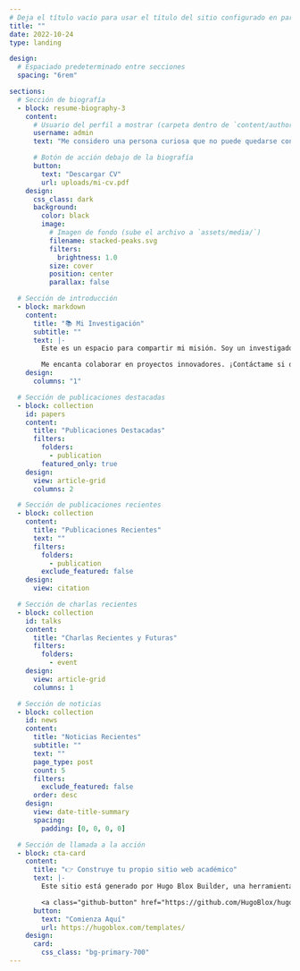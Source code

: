 ```yaml
---
# Deja el título vacío para usar el título del sitio configurado en params.yaml
title: ""
date: 2022-10-24
type: landing

design:
  # Espaciado predeterminado entre secciones
  spacing: "6rem"

sections:
  # Sección de biografía
  - block: resume-biography-3
    content:
      # Usuario del perfil a mostrar (carpeta dentro de `content/authors/`)
      username: admin
      text: "Me considero una persona curiosa que no puede quedarse con la duda."

      # Botón de acción debajo de la biografía
      button:
        text: "Descargar CV"
        url: uploads/mi-cv.pdf
    design:
      css_class: dark
      background:
        color: black
        image:
          # Imagen de fondo (sube el archivo a `assets/media/`)
          filename: stacked-peaks.svg
          filters:
            brightness: 1.0
          size: cover
          position: center
          parallax: false

  # Sección de introducción
  - block: markdown
    content:
      title: "📚 Mi Investigación"
      subtitle: ""
      text: |-
        Este es un espacio para compartir mi misión. Soy un investigador dedicado a explorar las aplicaciones de la inteligencia artificial en diversos campos.

        Me encanta colaborar en proyectos innovadores. ¡Contáctame si deseas trabajar juntos! 😃
    design:
      columns: "1"

  # Sección de publicaciones destacadas
  - block: collection
    id: papers
    content:
      title: "Publicaciones Destacadas"
      filters:
        folders:
          - publication
        featured_only: true
    design:
      view: article-grid
      columns: 2

  # Sección de publicaciones recientes
  - block: collection
    content:
      title: "Publicaciones Recientes"
      text: ""
      filters:
        folders:
          - publication
        exclude_featured: false
    design:
      view: citation

  # Sección de charlas recientes
  - block: collection
    id: talks
    content:
      title: "Charlas Recientes y Futuras"
      filters:
        folders:
          - event
    design:
      view: article-grid
      columns: 1

  # Sección de noticias
  - block: collection
    id: news
    content:
      title: "Noticias Recientes"
      subtitle: ""
      text: ""
      page_type: post
      count: 5
      filters:
        exclude_featured: false
      order: desc
    design:
      view: date-title-summary
      spacing:
        padding: [0, 0, 0, 0]

  # Sección de llamada a la acción
  - block: cta-card
    content:
      title: "👉 Construye tu propio sitio web académico"
      text: |-
        Este sitio está generado por Hugo Blox Builder, una herramienta gratuita y de código abierto.

        <a class="github-button" href="https://github.com/HugoBlox/hugo-blox-builder" data-color-scheme="no-preference: light; light: light; dark: dark;" data-icon="octicon-star" data-size="large" data-show-count="true" aria-label="Star HugoBlox/hugo-blox-builder on GitHub">Star</a>
      button:
        text: "Comienza Aquí"
        url: https://hugoblox.com/templates/
    design:
      card:
        css_class: "bg-primary-700"
---
```

